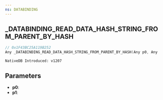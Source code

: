 ```yaml
---
ns: DATABINDING
---
```

## _DATABINDING_READ_DATA_HASH_STRING_FROM_PARENT_BY_HASH

```c
// 0x1F43BC25A119B252
Any _DATABINDING_READ_DATA_HASH_STRING_FROM_PARENT_BY_HASH(Any p0, Any p1);
```

```
NativeDB Introduced: v1207
```

## Parameters
* **p0**:
* **p1**:
